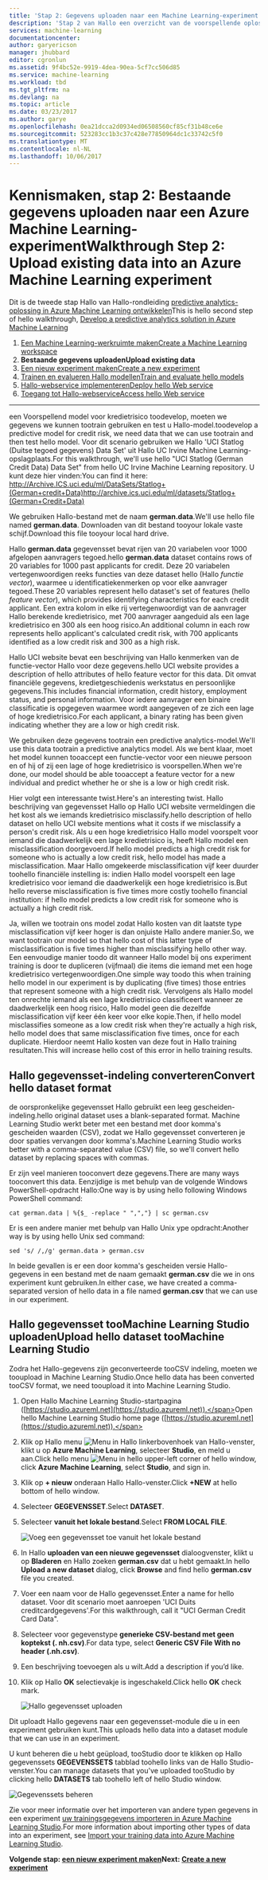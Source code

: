```yaml
---
title: 'Stap 2: Gegevens uploaden naar een Machine Learning-experiment | Microsoft Docs'
description: 'Stap 2 van Hallo een overzicht van de voorspellende oplossing ontwikkelen: het uploaden van openbare gegevens opgeslagen in Azure Machine Learning Studio.'
services: machine-learning
documentationcenter: 
author: garyericson
manager: jhubbard
editor: cgronlun
ms.assetid: 9f4bc52e-9919-4dea-90ea-5cf7cc506d85
ms.service: machine-learning
ms.workload: tbd
ms.tgt_pltfrm: na
ms.devlang: na
ms.topic: article
ms.date: 03/23/2017
ms.author: garye
ms.openlocfilehash: 0ea21dcca2d0934ed06508560cf85cf31b48ce6e
ms.sourcegitcommit: 523283cc1b3c37c428e77850964dc1c33742c5f0
ms.translationtype: MT
ms.contentlocale: nl-NL
ms.lasthandoff: 10/06/2017
---
```

# <a name="walkthrough-step-2-upload-existing-data-into-an-azure-machine-learning-experiment"></a><span data-ttu-id="a730c-103">Kennismaken, stap 2: Bestaande gegevens uploaden naar een Azure Machine Learning-experiment</span><span class="sxs-lookup"><span data-stu-id="a730c-103">Walkthrough Step 2: Upload existing data into an Azure Machine Learning experiment</span></span>
<span data-ttu-id="a730c-104">Dit is de tweede stap Hallo van Hallo-rondleiding [predictive analytics-oplossing in Azure Machine Learning ontwikkelen](machine-learning-walkthrough-develop-predictive-solution.md)</span><span class="sxs-lookup"><span data-stu-id="a730c-104">This is hello second step of hello walkthrough, [Develop a predictive analytics solution in Azure Machine Learning](machine-learning-walkthrough-develop-predictive-solution.md)</span></span>

1. [<span data-ttu-id="a730c-105">Een Machine Learning-werkruimte maken</span><span class="sxs-lookup"><span data-stu-id="a730c-105">Create a Machine Learning workspace</span></span>](machine-learning-walkthrough-1-create-ml-workspace.md)
2. <span data-ttu-id="a730c-106">**Bestaande gegevens uploaden**</span><span class="sxs-lookup"><span data-stu-id="a730c-106">**Upload existing data**</span></span>
3. [<span data-ttu-id="a730c-107">Een nieuw experiment maken</span><span class="sxs-lookup"><span data-stu-id="a730c-107">Create a new experiment</span></span>](machine-learning-walkthrough-3-create-new-experiment.md)
4. [<span data-ttu-id="a730c-108">Trainen en evalueren Hallo modellen</span><span class="sxs-lookup"><span data-stu-id="a730c-108">Train and evaluate hello models</span></span>](machine-learning-walkthrough-4-train-and-evaluate-models.md)
5. [<span data-ttu-id="a730c-109">Hallo-webservice implementeren</span><span class="sxs-lookup"><span data-stu-id="a730c-109">Deploy hello Web service</span></span>](machine-learning-walkthrough-5-publish-web-service.md)
6. [<span data-ttu-id="a730c-110">Toegang tot Hallo-webservice</span><span class="sxs-lookup"><span data-stu-id="a730c-110">Access hello Web service</span></span>](machine-learning-walkthrough-6-access-web-service.md)

- - -
<span data-ttu-id="a730c-111">een Voorspellend model voor kredietrisico toodevelop, moeten we gegevens we kunnen tootrain gebruiken en test u Hallo-model.</span><span class="sxs-lookup"><span data-stu-id="a730c-111">toodevelop a predictive model for credit risk, we need data that we can use tootrain and then test hello model.</span></span> <span data-ttu-id="a730c-112">Voor dit scenario gebruiken we Hallo 'UCI Statlog (Duitse tegoed gegevens) Data Set' uit Hallo UC Irvine Machine Learning-opslagplaats.</span><span class="sxs-lookup"><span data-stu-id="a730c-112">For this walkthrough, we'll use hello "UCI Statlog (German Credit Data) Data Set" from hello UC Irvine Machine Learning repository.</span></span> <span data-ttu-id="a730c-113">U kunt deze hier vinden:</span><span class="sxs-lookup"><span data-stu-id="a730c-113">You can find it here:</span></span>  
<span data-ttu-id="a730c-114"><a href="http://archive.ics.uci.edu/ml/datasets/Statlog+(German+Credit+Data)">http://Archive.ICS.uci.edu/ml/DataSets/Statlog+(German+credit+Data)</a></span><span class="sxs-lookup"><span data-stu-id="a730c-114"><a href="http://archive.ics.uci.edu/ml/datasets/Statlog+(German+Credit+Data)">http://archive.ics.uci.edu/ml/datasets/Statlog+(German+Credit+Data)</a></span></span>

<span data-ttu-id="a730c-115">We gebruiken Hallo-bestand met de naam **german.data**.</span><span class="sxs-lookup"><span data-stu-id="a730c-115">We'll use hello file named **german.data**.</span></span> <span data-ttu-id="a730c-116">Downloaden van dit bestand tooyour lokale vaste schijf.</span><span class="sxs-lookup"><span data-stu-id="a730c-116">Download this file tooyour local hard drive.</span></span>  

<span data-ttu-id="a730c-117">Hallo **german.data** gegevensset bevat rijen van 20 variabelen voor 1000 afgelopen aanvragers tegoed.</span><span class="sxs-lookup"><span data-stu-id="a730c-117">hello **german.data** dataset contains rows of 20 variables for 1000 past applicants for credit.</span></span> <span data-ttu-id="a730c-118">Deze 20 variabelen vertegenwoordigen reeks functies van deze dataset hello (Hallo *functie vector*), waarmee u identificatiekenmerken op voor elke aanvrager tegoed.</span><span class="sxs-lookup"><span data-stu-id="a730c-118">These 20 variables represent hello dataset's set of features (hello *feature vector*), which provides identifying characteristics for each credit applicant.</span></span> <span data-ttu-id="a730c-119">Een extra kolom in elke rij vertegenwoordigt van de aanvrager Hallo berekende kredietrisico, met 700 aanvrager aangeduid als een lage kredietrisico en 300 als een hoog risico.</span><span class="sxs-lookup"><span data-stu-id="a730c-119">An additional column in each row represents hello applicant's calculated credit risk, with 700 applicants identified as a low credit risk and 300 as a high risk.</span></span>

<span data-ttu-id="a730c-120">Hallo UCI website bevat een beschrijving van Hallo kenmerken van de functie-vector Hallo voor deze gegevens.</span><span class="sxs-lookup"><span data-stu-id="a730c-120">hello UCI website provides a description of hello attributes of hello feature vector for this data.</span></span> <span data-ttu-id="a730c-121">Dit omvat financiële gegevens, kredietgeschiedenis werkstatus en persoonlijke gegevens.</span><span class="sxs-lookup"><span data-stu-id="a730c-121">This includes financial information, credit history, employment status, and personal information.</span></span> <span data-ttu-id="a730c-122">Voor iedere aanvrager een binaire classificatie is opgegeven waarmee wordt aangegeven of ze zich een lage of hoge kredietrisico.</span><span class="sxs-lookup"><span data-stu-id="a730c-122">For each applicant, a binary rating has been given indicating whether they are a low or high credit risk.</span></span> 

<span data-ttu-id="a730c-123">We gebruiken deze gegevens tootrain een predictive analytics-model.</span><span class="sxs-lookup"><span data-stu-id="a730c-123">We'll use this data tootrain a predictive analytics model.</span></span> <span data-ttu-id="a730c-124">Als we bent klaar, moet het model kunnen tooaccept een functie-vector voor een nieuwe persoon en of hij of zij een lage of hoge kredietrisico is voorspellen.</span><span class="sxs-lookup"><span data-stu-id="a730c-124">When we're done, our model should be able tooaccept a feature vector for a new individual and predict whether he or she is a low or high credit risk.</span></span>  

<span data-ttu-id="a730c-125">Hier volgt een interessante twist.</span><span class="sxs-lookup"><span data-stu-id="a730c-125">Here's an interesting twist.</span></span> <span data-ttu-id="a730c-126">Hallo beschrijving van gegevensset Hallo op Hallo UCI website vermeldingen die het kost als we iemands kredietrisico misclassify.</span><span class="sxs-lookup"><span data-stu-id="a730c-126">hello description of hello dataset on hello UCI website mentions what it costs if we misclassify a person's credit risk.</span></span>
<span data-ttu-id="a730c-127">Als u een hoge kredietrisico Hallo model voorspelt voor iemand die daadwerkelijk een lage kredietrisico is, heeft Hallo model een misclassification doorgevoerd.</span><span class="sxs-lookup"><span data-stu-id="a730c-127">If hello model predicts a high credit risk for someone who is actually a low credit risk, hello model has made a misclassification.</span></span>
<span data-ttu-id="a730c-128">Maar Hallo omgekeerde misclassification vijf keer duurder toohello financiële instelling is: indien Hallo model voorspelt een lage kredietrisico voor iemand die daadwerkelijk een hoge kredietrisico is.</span><span class="sxs-lookup"><span data-stu-id="a730c-128">But hello reverse misclassification is five times more costly toohello financial institution: if hello model predicts a low credit risk for someone who is actually a high credit risk.</span></span>

<span data-ttu-id="a730c-129">Ja, willen we tootrain ons model zodat Hallo kosten van dit laatste type misclassification vijf keer hoger is dan onjuiste Hallo andere manier.</span><span class="sxs-lookup"><span data-stu-id="a730c-129">So, we want tootrain our model so that hello cost of this latter type of misclassification is five times higher than misclassifying hello other way.</span></span>
<span data-ttu-id="a730c-130">Een eenvoudige manier toodo dit wanneer Hallo model bij ons experiment training is door te dupliceren (vijfmaal) die items die iemand met een hoge kredietrisico vertegenwoordigen.</span><span class="sxs-lookup"><span data-stu-id="a730c-130">One simple way toodo this when training hello model in our experiment is by duplicating (five times) those entries that represent someone with a high credit risk.</span></span> <span data-ttu-id="a730c-131">Vervolgens als Hallo model ten onrechte iemand als een lage kredietrisico classificeert wanneer ze daadwerkelijk een hoog risico, Hallo model geen die dezelfde misclassification vijf keer één keer voor elke kopie.</span><span class="sxs-lookup"><span data-stu-id="a730c-131">Then, if hello model misclassifies someone as a low credit risk when they're actually a high risk, hello model does that same misclassification five times, once for each duplicate.</span></span> <span data-ttu-id="a730c-132">Hierdoor neemt Hallo kosten van deze fout in Hallo training resultaten.</span><span class="sxs-lookup"><span data-stu-id="a730c-132">This will increase hello cost of this error in hello training results.</span></span>


## <a name="convert-hello-dataset-format"></a><span data-ttu-id="a730c-133">Hallo gegevensset-indeling converteren</span><span class="sxs-lookup"><span data-stu-id="a730c-133">Convert hello dataset format</span></span>
<span data-ttu-id="a730c-134">de oorspronkelijke gegevensset Hallo gebruikt een leeg gescheiden-indeling.</span><span class="sxs-lookup"><span data-stu-id="a730c-134">hello original dataset uses a blank-separated format.</span></span> <span data-ttu-id="a730c-135">Machine Learning Studio werkt beter met een bestand met door komma's gescheiden waarden (CSV), zodat we Hallo gegevensset converteren je door spaties vervangen door komma's.</span><span class="sxs-lookup"><span data-stu-id="a730c-135">Machine Learning Studio works better with a comma-separated value (CSV) file, so we'll convert hello dataset by replacing spaces with commas.</span></span>  

<span data-ttu-id="a730c-136">Er zijn veel manieren tooconvert deze gegevens.</span><span class="sxs-lookup"><span data-stu-id="a730c-136">There are many ways tooconvert this data.</span></span> <span data-ttu-id="a730c-137">Eenzijdige is met behulp van de volgende Windows PowerShell-opdracht Hallo:</span><span class="sxs-lookup"><span data-stu-id="a730c-137">One way is by using hello following Windows PowerShell command:</span></span>   

    cat german.data | %{$_ -replace " ",","} | sc german.csv  

<span data-ttu-id="a730c-138">Er is een andere manier met behulp van Hallo Unix ype opdracht:</span><span class="sxs-lookup"><span data-stu-id="a730c-138">Another way is by using hello Unix sed command:</span></span>  

    sed 's/ /,/g' german.data > german.csv  

<span data-ttu-id="a730c-139">In beide gevallen is er een door komma's gescheiden versie Hallo-gegevens in een bestand met de naam gemaakt **german.csv** die we in ons experiment kunt gebruiken.</span><span class="sxs-lookup"><span data-stu-id="a730c-139">In either case, we have created a comma-separated version of hello data in a file named **german.csv** that we can use in our experiment.</span></span>

## <a name="upload-hello-dataset-toomachine-learning-studio"></a><span data-ttu-id="a730c-140">Hallo gegevensset tooMachine Learning Studio uploaden</span><span class="sxs-lookup"><span data-stu-id="a730c-140">Upload hello dataset tooMachine Learning Studio</span></span>
<span data-ttu-id="a730c-141">Zodra het Hallo-gegevens zijn geconverteerde tooCSV indeling, moeten we tooupload in Machine Learning Studio.</span><span class="sxs-lookup"><span data-stu-id="a730c-141">Once hello data has been converted tooCSV format, we need tooupload it into Machine Learning Studio.</span></span> 

1. <span data-ttu-id="a730c-142">Open Hallo Machine Learning Studio-startpagina ([https://studio.azureml.net](https://studio.azureml.net)).</span><span class="sxs-lookup"><span data-stu-id="a730c-142">Open hello Machine Learning Studio home page ([https://studio.azureml.net](https://studio.azureml.net)).</span></span> 

2. <span data-ttu-id="a730c-143">Klik op Hallo menu ![Menu][1] in Hallo linkerbovenhoek van Hallo-venster, klikt u op **Azure Machine Learning**, selecteer **Studio**, en meld u aan.</span><span class="sxs-lookup"><span data-stu-id="a730c-143">Click hello menu ![Menu][1] in hello upper-left corner of hello window, click **Azure Machine Learning**, select **Studio**, and sign in.</span></span>

3. <span data-ttu-id="a730c-144">Klik op **+ nieuw** onderaan Hallo Hallo-venster.</span><span class="sxs-lookup"><span data-stu-id="a730c-144">Click **+NEW** at hello bottom of hello window.</span></span>

4. <span data-ttu-id="a730c-145">Selecteer **GEGEVENSSET**.</span><span class="sxs-lookup"><span data-stu-id="a730c-145">Select **DATASET**.</span></span>

5. <span data-ttu-id="a730c-146">Selecteer **vanuit het lokale bestand**.</span><span class="sxs-lookup"><span data-stu-id="a730c-146">Select **FROM LOCAL FILE**.</span></span>

    ![Voeg een gegevensset toe vanuit het lokale bestand][2]

6. <span data-ttu-id="a730c-148">In Hallo **uploaden van een nieuwe gegevensset** dialoogvenster, klikt u op **Bladeren** en Hallo zoeken **german.csv** dat u hebt gemaakt.</span><span class="sxs-lookup"><span data-stu-id="a730c-148">In hello **Upload a new dataset** dialog, click **Browse** and find hello **german.csv** file you created.</span></span>

7. <span data-ttu-id="a730c-149">Voer een naam voor de Hallo gegevensset.</span><span class="sxs-lookup"><span data-stu-id="a730c-149">Enter a name for hello dataset.</span></span> <span data-ttu-id="a730c-150">Voor dit scenario moet aanroepen 'UCI Duits creditcardgegevens'.</span><span class="sxs-lookup"><span data-stu-id="a730c-150">For this walkthrough, call it "UCI German Credit Card Data".</span></span>

8. <span data-ttu-id="a730c-151">Selecteer voor gegevenstype **generieke CSV-bestand met geen koptekst (. nh.csv)**.</span><span class="sxs-lookup"><span data-stu-id="a730c-151">For data type, select **Generic CSV File With no header (.nh.csv)**.</span></span>

9. <span data-ttu-id="a730c-152">Een beschrijving toevoegen als u wilt.</span><span class="sxs-lookup"><span data-stu-id="a730c-152">Add a description if you’d like.</span></span>

10. <span data-ttu-id="a730c-153">Klik op Hallo **OK** selectievakje is ingeschakeld.</span><span class="sxs-lookup"><span data-stu-id="a730c-153">Click hello **OK** check mark.</span></span>  

    ![Hallo gegevensset uploaden][3]

<span data-ttu-id="a730c-155">Dit uploadt Hallo gegevens naar een gegevensset-module die u in een experiment gebruiken kunt.</span><span class="sxs-lookup"><span data-stu-id="a730c-155">This uploads hello data into a dataset module that we can use in an experiment.</span></span>

<span data-ttu-id="a730c-156">U kunt beheren die u hebt geüpload, tooStudio door te klikken op Hallo gegevenssets **GEGEVENSSETS** tabblad toohello links van de Hallo Studio-venster.</span><span class="sxs-lookup"><span data-stu-id="a730c-156">You can manage datasets that you've uploaded tooStudio by clicking hello **DATASETS** tab toohello left of hello Studio window.</span></span>

![Gegevenssets beheren][4]

<span data-ttu-id="a730c-158">Zie voor meer informatie over het importeren van andere typen gegevens in een experiment [uw trainingsgegevens importeren in Azure Machine Learning Studio](machine-learning-data-science-import-data.md).</span><span class="sxs-lookup"><span data-stu-id="a730c-158">For more information about importing other types of data into an experiment, see [Import your training data into Azure Machine Learning Studio](machine-learning-data-science-import-data.md).</span></span>

<span data-ttu-id="a730c-159">**Volgende stap: [een nieuw experiment maken](machine-learning-walkthrough-3-create-new-experiment.md)**</span><span class="sxs-lookup"><span data-stu-id="a730c-159">**Next: [Create a new experiment](machine-learning-walkthrough-3-create-new-experiment.md)**</span></span>

[1]: media/machine-learning-walkthrough-2-upload-data/menu.png
[2]: media/machine-learning-walkthrough-2-upload-data/add-dataset.png
[3]: media/machine-learning-walkthrough-2-upload-data/upload-dataset.png
[4]: media/machine-learning-walkthrough-2-upload-data/dataset-list.png

